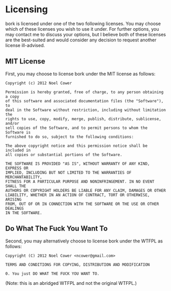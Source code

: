 Licensing
================================================================================

bork is licensed under one of the two following licenses. You may choose
which of these licenses you wish to use it under. For further options, you may
contact me to discuss your options, but I believe both of these licenses are the
best-suited and would consider any decision to request another license
ill-advised.


MIT License
--------------------------------------------------------------------------------

First, you may choose to license bork under the MIT license as follows:

    Copyright (c) 2012 Noel Cower
    
    Permission is hereby granted, free of charge, to any person obtaining a copy
    of this software and associated documentation files (the "Software"), to
    deal in the Software without restriction, including without limitation the
    rights to use, copy, modify, merge, publish, distribute, sublicense, and/or
    sell copies of the Software, and to permit persons to whom the Software is
    furnished to do so, subject to the following conditions:
    
    The above copyright notice and this permission notice shall be included in
    all copies or substantial portions of the Software.
    
    THE SOFTWARE IS PROVIDED "AS IS", WITHOUT WARRANTY OF ANY KIND, EXPRESS OR
    IMPLIED, INCLUDING BUT NOT LIMITED TO THE WARRANTIES OF MERCHANTABILITY,
    FITNESS FOR A PARTICULAR PURPOSE AND NONINFRINGEMENT. IN NO EVENT SHALL THE
    AUTHORS OR COPYRIGHT HOLDERS BE LIABLE FOR ANY CLAIM, DAMAGES OR OTHER
    LIABILITY, WHETHER IN AN ACTION OF CONTRACT, TORT OR OTHERWISE, ARISING
    FROM, OUT OF OR IN CONNECTION WITH THE SOFTWARE OR THE USE OR OTHER DEALINGS
    IN THE SOFTWARE.


Do What The Fuck You Want To
--------------------------------------------------------------------------------

Second, you may alternatively choose to license bork under the WTFPL as follows:

    Copyright (C) 2012 Noel Cower <ncower@gmail.com>

    TERMS AND CONDITIONS FOR COPYING, DISTRIBUTION AND MODIFICATION
    
    0. You just DO WHAT THE FUCK YOU WANT TO.

(Note: this is an abridged WTFPL and not the original WTFPL.)
